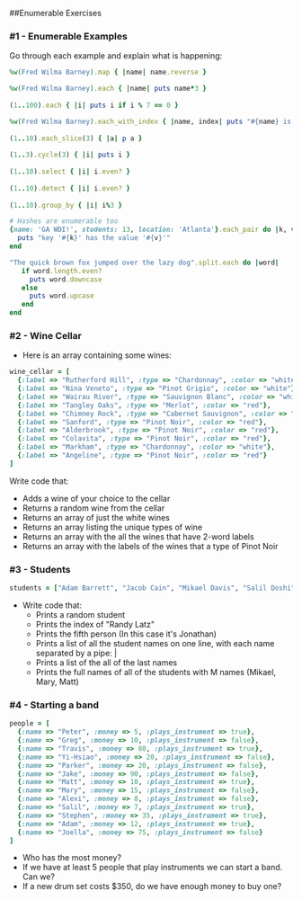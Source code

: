 ##Enumerable Exercises

### #1 - Enumerable Examples

Go through each example and explain what is happening:

```ruby
%w(Fred Wilma Barney).map { |name| name.reverse }

%w(Fred Wilma Barney).each { |name| puts name*3 }
  
(1..100).each { |i| puts i if i % 7 == 0 }    

%w(Fred Wilma Barney).each_with_index { |name, index| puts "#{name} is #{index.odd? ? "boys'" : "girls'"} name"}
      
(1..10).each_slice(3) { |a| p a }    
  
(1..3).cycle(3) { |i| puts i }    
  
(1..10).select { |i| i.even? }    
  
(1..10).detect { |i| i.even? }    
  
(1..10).group_by { |i| i%3 }    

# Hashes are enumerable too
{name: 'GA WDI!', students: 13, location: 'Atlanta'}.each_pair do |k, v|
  puts "key '#{k}' has the value '#{v}'"
end

"The quick brown fox jumped over the lazy dog".split.each do |word|
   if word.length.even?
     puts word.downcase
   else
     puts word.upcase
   end
end

```

### #2 - Wine Cellar

- Here is an array containing some wines:

```ruby
wine_cellar = [
  {:label => "Rutherford Hill", :type => "Chardonnay", :color => "white"},
  {:label => "Nina Veneto", :type => "Pinot Grigio", :color => "white"},
  {:label => "Wairau River", :type => "Sauvignon Blanc", :color => "white"},
  {:label => "Tangley Oaks", :type => "Merlot", :color => "red"},
  {:label => "Chimney Rock", :type => "Cabernet Sauvignon", :color => "red"},
  {:label => "Sanford", :type => "Pinot Noir", :color => "red"},
  {:label => "Alderbrook", :type => "Pinot Noir", :color => "red"},
  {:label => "Colavita", :type => "Pinot Noir", :color => "red"},
  {:label => "Markham", :type => "Chardonnay", :color => "white"},
  {:label => "Angeline", :type => "Pinot Noir", :color => "red"}
]

```


Write code that:
  
  - Adds a wine of your choice to the cellar
  - Returns a random wine from the cellar
  - Returns an array of just the white wines
  - Returns an array listing the unique types of wine
  - Returns an array with the all the wines that have 2-word labels
  - Returns an array with the labels of the wines that a type of Pinot Noir



### #3 - Students

```ruby
students = ["Adam Barrett", "Jacob Cain", "Mikael Davis", "Salil Doshi", "Jonathan Eva", "Elaine Fang", "Parker Hart", "Richard Hessler", "Mary Hipp", "Inhak Kim", "Yi-Hsiao Liu", "Randy Latz", "Alexi Phillipson", "Matt Rundo", "Gabe Snyder", "Stephen Stanwood", "Joella Straley", "Brett Wallace", "Thomas Weaver"]
```

- Write code that:
  - Prints a random student
  - Prints the index of "Randy Latz"
  - Prints the fifth person (In this case it's Jonathan)
  - Prints a list of all the student names on one line, with each name separated by a pipe: |
  - Prints a list of the all of the last names
  - Prints the full names of all of the students with M names (Mikael, Mary, Matt)


### #4 - Starting a band

```ruby
people = [
  {:name => "Peter", :money => 5, :plays_instrument => true},
  {:name => "Greg", :money => 10, :plays_instrument => false},
  {:name => "Travis", :money => 80, :plays_instrument => true},
  {:name => "Yi-Hsiao", :money => 20, :plays_instrument => false},
  {:name => "Parker", :money => 20, :plays_instrument => false},
  {:name => "Jake", :money => 90, :plays_instrument => false},
  {:name => "Matt", :money => 10, :plays_instrument => true},
  {:name => "Mary", :money => 15, :plays_instrument => false},
  {:name => "Alexi", :money => 8, :plays_instrument => false},
  {:name => "Salil", :money => 7, :plays_instrument => true},
  {:name => "Stephen", :money => 35, :plays_instrument => true},
  {:name => "Adam", :money => 12, :plays_instrument => true},
  {:name => "Joella", :money => 75, :plays_instrument => false}
]
```

* Who has the most money?
* If we have at least 5 people that play instruments we can start a band. Can we?
* If a new drum set costs $350, do we have enough money to buy one?
